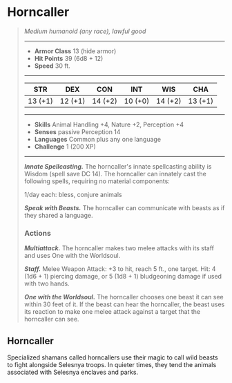 # Horncaller
>*Medium humanoid (any race), lawful good*
>___
>- **Armor Class** 13 (hide armor)
>- **Hit Points** 39 (6d8 + 12)
>- **Speed** 30 ft.
>___
>|STR|DEX|CON|INT|WIS|CHA|
>|:---:|:---:|:---:|:---:|:---:|:---:|
>|13 (+1)|12 (+1)|14 (+2)|10 (+0)|14 (+2)|13 (+1)|
>___
>- **Skills** Animal Handling +4, Nature +2, Perception +4
>- **Senses** passive Perception 14
>- **Languages** Common plus any one language
>- **Challenge** 1 (200 XP)
>___
>***Innate Spellcasting.*** The horncaller's innate spellcasting ability is Wisdom (spell save DC 14). The horncaller can innately cast the following spells, requiring no material components:  
>
>1/day each: bless, conjure animals  
>
>
>***Speak with Beasts.*** The horncaller can communicate with beasts as if they shared a language.  
>
>### Actions
>***Multiattack.*** The horncaller makes two melee attacks with its staff and uses One with the Worldsoul.  
>
>***Staff.*** Melee Weapon Attack: +3 to hit, reach 5 ft., one target. Hit: 4 (1d6 + 1) piercing damage, or 5 (1d8 + 1) bludgeoning damage if used with two hands.  
>
>***One with the Worldsoul.*** The horncaller chooses one beast it can see within 30 feet of it. If the beast can hear the horncaller, the beast uses its reaction to make one melee attack against a target that the horncaller can see.
## Horncaller
Specialized shamans called horncallers use their magic to call wild beasts to fight alongside Selesnya troops. In quieter times, they tend the animals associated with Selesnya enclaves and parks.